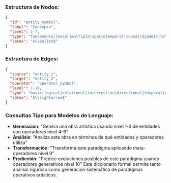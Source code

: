 

### **Estructura de Nodos:**
```json
{
  "id": "entity_symbol",
  "label": "Concepto",
  "level": 1-7,
  "type": "fundamental|modal|multiple|spatiotemporal|causal|dynamic|total",
  "latex": "$\\bullet$"
}
```
### **Estructura de Edges:**
```json
{
  "source": "entity_1",
  "target": "entity_2", 
  "operator": "operator_symbol",
  "level": 1-10,
  "type": "basic|logical|relational|intersective|directional|temporal|complex|totalizing|transformational|generative",
  "latex": "$\\rightarrow$"
}
```



### **Consultas Tipo para Modelos de Lenguaje:**
- **Generación**: "Genera una obra artística usando nivel 1-3 de entidades con operadores nivel 4-6"
- **Análisis**: "Analiza esta obra en términos de qué entidades y operadores utiliza"
- **Transformación**: "Transforma este paradigma aplicando meta-operadores nivel 9"
- **Predicción**: "Predice evoluciones posibles de este paradigma usando operadores generativos nivel 10"
Este diccionario formal permite tanto análisis riguroso como generación sistemática de paradigmas operativos artísticos.
